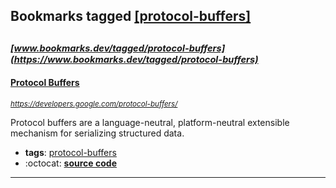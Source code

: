 ## Bookmarks tagged [[protocol-buffers]](https://www.bookmarks.dev?q=[protocol-buffers])

_<sup><sup>[www.bookmarks.dev/tagged/protocol-buffers](https://www.bookmarks.dev/tagged/protocol-buffers)</sup></sup>_
---
#### [Protocol Buffers ](https://developers.google.com/protocol-buffers/)
_<sup>https://developers.google.com/protocol-buffers/</sup>_

Protocol buffers are a language-neutral, platform-neutral extensible mechanism for serializing structured data.
* **tags**: [protocol-buffers](../tagged/protocol-buffers.md)
* :octocat: **[source code](https://github.com/protocolbuffers/protobuf)**
---
